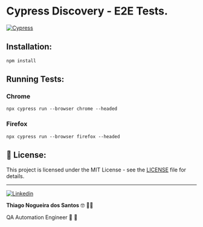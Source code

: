 # Cypress Discovery - E2E Tests.

[![Cypress](https://github.com/thinogueiras/CypressDiscovery/actions/workflows/ci-cypress.yml/badge.svg?branch=master)](https://github.com/thinogueiras/CypressDiscovery/actions/workflows/ci-cypress.yml)

## Installation:

```
npm install
```

## Running Tests:

### Chrome

```
npx cypress run --browser chrome --headed
```

### Firefox

```
npx cypress run --browser firefox --headed
```

## 📝 License:

This project is licensed under the MIT License - see the [LICENSE](LICENSE) file for details.

---

<a href="https://www.linkedin.com/in/thinogueiras"><img alt="Linkedin" src="https://img.shields.io/badge/-LinkedIn-blue?style=for-the-badge&logo=Linkedin&logoColor=white"></a>

<strong>Thiago Nogueira dos Santos</strong> 🤓 ✌🏻

QA Automation Engineer 🔎 🐞
